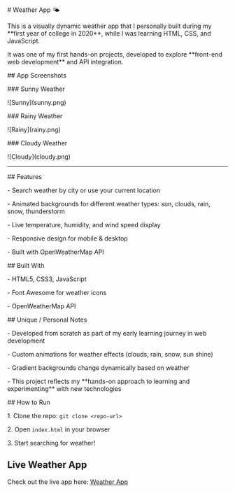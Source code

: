 \# Weather App 🌤



This is a visually dynamic weather app that I personally built during my \*\*first year of college in 2020\*\*, while I was learning HTML, CSS, and JavaScript.  

It was one of my first hands-on projects, developed to explore \*\*front-end web development\*\* and API integration.



\## App Screenshots



\### Sunny Weather

!\[Sunny](sunny.png)



\### Rainy Weather

!\[Rainy](rainy.png)



\### Cloudy Weather

!\[Cloudy](cloudy.png)



---



\## Features

\- Search weather by city or use your current location

\- Animated backgrounds for different weather types: sun, clouds, rain, snow, thunderstorm

\- Live temperature, humidity, and wind speed display

\- Responsive design for mobile \& desktop

\- Built with OpenWeatherMap API



\## Built With

\- HTML5, CSS3, JavaScript

\- Font Awesome for weather icons

\- OpenWeatherMap API



\## Unique / Personal Notes

\- Developed from scratch as part of my early learning journey in web development

\- Custom animations for weather effects (clouds, rain, snow, sun shine)

\- Gradient backgrounds change dynamically based on weather

\- This project reflects my \*\*hands-on approach to learning and experimenting\*\* with new technologies



\## How to Run

1\. Clone the repo: `git clone <repo-url>`

2\. Open `index.html` in your browser

3\. Start searching for weather!

## Live Weather App

Check out the live app here: [Weather App](https://akrsh021.github.io/weatherapp/)




